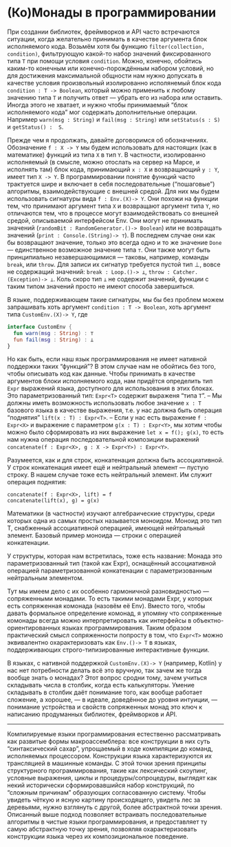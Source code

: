 (Ко)Монады в программировании
=============================

При создании библиотек, фреймворков и API часто встречаются ситуации, когда желательно принимать в качестве аргумента блок исполняемого кода.
Возьмём хотя бы функцию `filter(collection, condition)`, фильтрующую какой-то набор значений фиксированного типа `T` при помощи условия `condition`.
Можно, конечно, обойтись каким-то конечным или конечно-порождённым набором условий, но для достижения максимальной общности нам нужно допускать в
качестве условия произвольный изолированно исполянемый блок кода `condition : T -> Boolean`, который можно применить к любому значению типа `T` и получить ответ — убрать его из набора или оставить. Иногда этого не хватает, и нужно чтобы принимаемый “блок исполняемого кода” мог содержать дополнительные операции.
Например `warn(msg : String)` и `fail(msg : String)` или `setStatus(s : S)` и `getStatus() :  S`.

Прежде чем я продолжать, давайте договоримся об обозначениях. Обозначение `f : X -> Y` мы будем использовать для настоящих (как в математике) функций
из типа `X` в тип `Y`. В частности, изолированно исполняемый (в смысле, можно отослать на сервер на Марсе, и исполнять там) блок кода, принимающий `x : X` и возвращающий `y : Y`, имеет тип `X -> Y`. В программировании понятие функций часто трактуется шире и включает в себя последовательные (“пошаговые”) алгоритмы, взаимодействующие с внешней средой. Для них мы будем использовать сигнатуры вида `f : Env.(X)-> Y`. Они похожи на функции тем, что принимают аргумент типа `X` и возвращают аргумент типа `Y`, но отличаются тем, что в процессе могут взаимодействовать со внешней средой, описываемой интерфейсом Env. Они могут не принимать значений (`randomBit : RandomGenerator.()-> Boolean`) или не возвращать значений (`print : Console.(String)-> ⊤`). В последнем случае они как бы возвращают значение, только это всегда одно и то же значение `Done` — единственное возможное значение типа `⊤`. Они также могут быть принципиально незавершающимися — таковы, например, команды `break`, или `throw`. Для записи их сигнатур требуется пустой тип ⊥, вовсе не содержащий значений: `break : Loop.()-> ⊥`, `throw : Catcher.(Exception)-> ⊥`. Коль скоро тип `⊥` не содержит значений, функции с таким типом значений просто не имеют способа завершиться.

В языке, поддерживающем такие сигнатуры, мы бы без проблем можем запрашивать хоть аргумент `condition : T -> Boolean`, хоть аргумент типа `CustomEnv.(X)-> Y`,
где
```kotlin
interface CustomEnv {
  fun warn(msg : String) : ⊤
  fun fail(msg : String) : ⊥
}
```

Но как быть, если наш язык программирования не имеет нативной поддержки таких “функций”? В этом случае нам не обойтись без того, чтобы
описывать код как данные. Чтобы принимать в качестве аргументов блоки исполняемого кода, нам придётся определить тип `Expr` выражений языка, доступного для использования в этих блоках. Это параметризованный тип: `Expr<T>` содержит выраженя “типа `T`”.
– Мы должны иметь возможность использовать любое значение `x : T` базового языка в качестве выражения, т.е. у нас должна быть операция “поднятия” `lift(x : T) : Expr<T>`.
– Если у нас есть выражение `f : Expr<X>` и выражение с параметром `g(x : T) : Expr<Y>`, мы хотим чтобы можно было сформировать из них выражение `let x = f(); g(x)`, то есть нам нужна операция последовательной композиции выражений `concatenate(f : Expr<X>, g : X -> Expr<Y>) : Expr<Y>`.

Разумеется, как и для строк, конкатенация должна быть ассоциативной. У строк конкатенация имеет ещё и нейтральный элемент — пустую строку.
В нашем случае тоже есть нейтральный элемент. Им служит операция поднятия:
```
concatenate(f : Expr<X>, lift) = f
concatenate(lift(x), g) = g(x)
```

Математики (в частности) изучают алгебраические структуры, среди которых одна из самых простых называется моноидом.
Моноид это тип T, снабженный ассоциативной операцией, имеющей нейтральный элемент.
Базовый пример моноида — строки с операцией конкатенации.

У структуры, которая нам встретилась, тоже есть название: Монада это параметризованный тип (такой как Expr<T>),
оснащённый ассоциативной операцией параметризованной конкатенации с параметризованным нейтральным элементом.

Тут мы имеем дело с их особенно гармоничной разновидностью — сопряженными монадами. То есть такими монадами Expr,
у которых есть сопряженная комонада (назовём её Env). Вместо того, чтобы давать формальное определение комонад,
я упомяну что сопряженные комонады всегда можно интерпретировать как интерфейсы в объектно-ориентированных языках
программирования. Таким образом практический смысл сопряженности попросту в том, что `Expr<T>` можно эквивалентно
охарактеризовать как `Env.()-> T` в языках, поддерживающих строго-типизированные интерактивные функции.

В языках, с нативной поддержкой `CustomEnv.(X)-> Y` (например, Kotlin) у нас нет потребности делать всё это вручную,
так зачем же тогда вообще знать о монадах? Этот вопрос сродни тому, зачем учиться складывать числа в столбик, когда
есть калькуляторы. Умение складывать в столбик даёт понимание того, как вообще работает сложение, а хорошее, —
в идеале, доведённое до уровня интуиции, — понимание устройства и свойств сопряженных монад это ключ к написанию
продуманных библиотек, фреймворков и API.

* * *

Компилируемые языки программирования естественно рассматривать как развитые формы макроассемблера: все конструкции в них суть
“синтаксический сахар”, упрощаемый в ходе компиляции до команд, исполняемых процессором. Конструкции языка характеризуются их
трансляцией в машинные команды. С этой точки зрения принципы структурного программирования, такие как лексический скоупинг,
условные выражения, циклы и процедуры/сопроцедуры, выглядят как некий исторически сформировавшийся набор конструкций, по
“сложным причинам” образующих согласованную систему. Чтобы увидеть чёткую и ясную картину происходящего, увидеть лес за
деревьями, нужно взглянуть с другой, более абстрактной точки зрения. Описанный выше подход позволяет встраивать последовательные
алгоритмы в чистые языки программирования, и предоставляет ту самую абстрактную точку зрения, позвояляя охарактеризовать конструкции
языка через их композициональное поведение.
